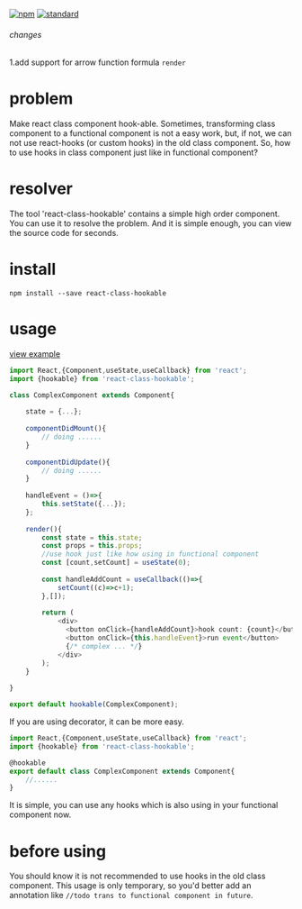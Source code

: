 [![npm][npm-image]][npm-url]
[![standard][standard-image]][standard-url]

[npm-image]: https://img.shields.io/npm/v/react-class-hookable.svg?style=flat-square
[npm-url]: https://www.npmjs.com/package/react-class-hookable
[standard-image]: https://img.shields.io/badge/code%20style-standard-brightgreen.svg?style=flat-square
[standard-url]: http://npm.im/standard

###### changes

1.add support for arrow function formula `render`

# problem

Make react class component hook-able. Sometimes, transforming class component to a functional component is not a easy work,
but, if not, we can not use react-hooks (or custom hooks) in the old class component. So, 
how to use hooks in class component just like in functional component? 

# resolver

The tool 'react-class-hookable' contains a simple high order component. You can use it to resolve the problem.
And it is simple enough, you can view the source code for seconds.  

# install
```
npm install --save react-class-hookable
```

# usage

[view example](https://github.com/filefoxper/react-class-hookable/tree/master/example/basic)

```typescript jsx
import React,{Component,useState,useCallback} from 'react';
import {hookable} from 'react-class-hookable';

class ComplexComponent extends Component{
    
    state = {...};
    
    componentDidMount(){
        // doing ......
    }
    
    componentDidUpdate(){
        // doing ......
    }
    
    handleEvent = ()=>{
        this.setState({...});
    };
    
    render(){
        const state = this.state;
        const props = this.props;
        //use hook just like how using in functional component
        const [count,setCount] = useState(0);
        
        const handleAddCount = useCallback(()=>{
            setCount((c)=>c+1);
        },[]);
        
        return (
            <div>
              <button onClick={handleAddCount}>hook count: {count}</button>
              <button onClick={this.handleEvent}>run event</button>
              {/* complex ... */}
            </div>
        );
    }
    
}

export default hookable(ComplexComponent);
```
If you are using decorator, it can be more easy.
```typescript jsx
import React,{Component,useState,useCallback} from 'react';
import {hookable} from 'react-class-hookable';

@hookable
export default class ComplexComponent extends Component{
    //......
}
```
It is simple, you can use any hooks which is also using in your functional component now.

# before using

You should know it is not recommended to use hooks in the old class component. 
This usage is only temporary, so you'd better add an annotation like `//todo trans to functional component in future`.